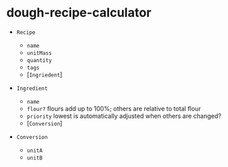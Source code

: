 dough-recipe-calculator
=======================

- `Recipe`
  - `name`
  - `unitMass`
  - `quantity`
  - `tags`
  - [`Ingriedent`]

- `Ingredient`
  - `name`
  - `flour?`
    flours add up to 100%; others are relative to total flour
  - `priority`
    lowest is automatically adjusted when others are changed?
  - [`Conversion`]

- `Conversion`
  - `unitA`
  - `unitB`
